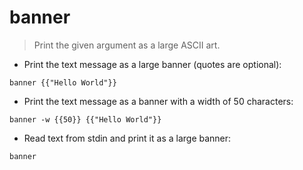 # banner

> Print the given argument as a large ASCII art.

- Print the text message as a large banner (quotes are optional):

`banner {{"Hello World"}}`

- Print the text message as a banner with a width of 50 characters:

`banner -w {{50}} {{"Hello World"}}`

- Read text from stdin and print it as a large banner:

`banner`

